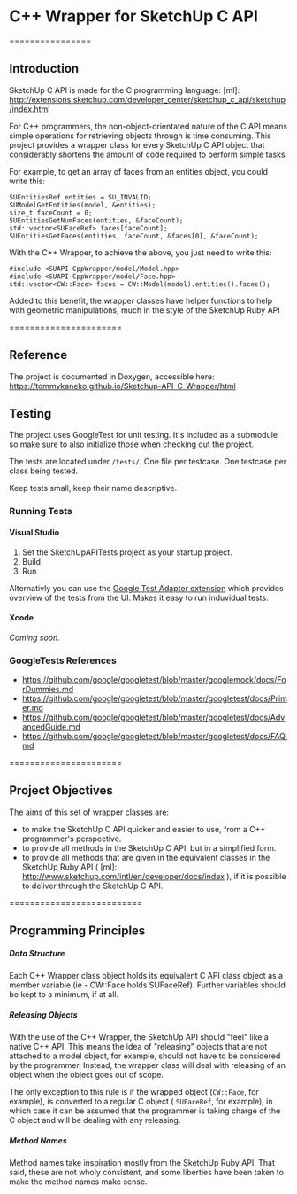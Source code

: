 # C++ Wrapper for SketchUp C API

================
## Introduction

SketchUp C API is made for the C programming language:
[ml]: http://extensions.sketchup.com/developer_center/sketchup_c_api/sketchup/index.html

For C++ programmers, the non-object-orientated nature of the C API means simple operations for retrieving objects through is time consuming.  This project provides a wrapper class for every SketchUp C API object that considerably shortens the amount of code required to perform simple tasks.

For example, to get an array of faces from an entities object, you could write this:
```
SUEntitiesRef entities = SU_INVALID;
SUModelGetEntities(model, &entities);
size_t faceCount = 0;
SUEntitiesGetNumFaces(entities, &faceCount);
std::vector<SUFaceRef> faces[faceCount];
SUEntitiesGetFaces(entities, faceCount, &faces[0], &faceCount);
```
With the C++ Wrapper, to achieve the above, you just need to write this:
```
#include <SUAPI-CppWrapper/model/Model.hpp>
#include <SUAPI-CppWrapper/model/Face.hpp>
std::vector<CW::Face> faces = CW::Model(model).entities().faces();
```
Added to this benefit, the wrapper classes have helper functions to help with geometric manipulations, much in the style of the SketchUp Ruby API

======================
## Reference
The project is documented in Doxygen, accessible here:
https://tommykaneko.github.io/Sketchup-API-C-Wrapper/html

## Testing
The project uses GoogleTest for unit testing. It's included as a submodule so make sure to also initialize those when checking out the project.

The tests are located under `/tests/`. One file per testcase. One testcase per class being tested.

Keep tests small, keep their name descriptive.

### Running Tests

#### Visual Studio
1. Set the SketchUpAPITests project as your startup project.
2. Build
3. Run

Alternativly you can use the [Google Test Adapter extension](https://marketplace.visualstudio.com/items?itemName=ChristianSoltenborn.GoogleTestAdapter) which provides  overview of the tests from the UI. Makes it easy to run induvidual tests.

#### Xcode
*Coming soon.*

### GoogleTests References
* https://github.com/google/googletest/blob/master/googlemock/docs/ForDummies.md
* https://github.com/google/googletest/blob/master/googletest/docs/Primer.md
* https://github.com/google/googletest/blob/master/googletest/docs/AdvancedGuide.md
* https://github.com/google/googletest/blob/master/googletest/docs/FAQ.md

======================
## Project Objectives

The aims of this set of wrapper classes are:
- to make the SketchUp C API quicker and easier to use, from a C++ programmer's perspective.
- to provide all methods in the SketchUp C API, but in a simplified form.
- to provide all methods that are given in the equivalent classes in the SketchUp Ruby API ( [ml]: http://www.sketchup.com/intl/en/developer/docs/index ), if it is possible to deliver through the SketchUp C API.


==========================
## Programming Principles

##### Data Structure
Each C++ Wrapper class object holds its equivalent C API class object as a member variable (ie - CW::Face holds SUFaceRef).  Further variables should be kept to a minimum, if at all.

##### Releasing Objects
With the use of the C++ Wrapper, the SketchUp API should "feel" like a native C++ API.  This means the idea of "releasing" objects that are not attached to a model object, for example, should not have to be considered by the programmer.  Instead, the wrapper class will deal with releasing of an object when the object goes out of scope.

The only exception to this rule is if the wrapped object (`CW::Face`, for example), is converted to a regular C object ( `SUFaceRef`, for example), in which case it can be assumed that the programmer is taking charge of the C object and will be dealing with any releasing.

##### Method Names
Method names take inspiration mostly from the SketchUp Ruby API.  That said, these are not wholy consistent, and some liberties have been taken to make the method names make sense.

